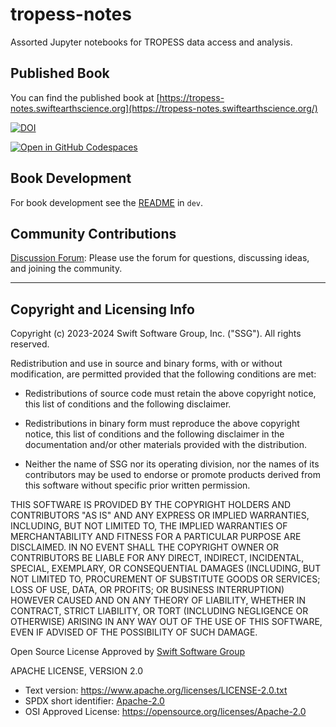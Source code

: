 # tropess-notes

Assorted Jupyter notebooks for TROPESS data access and analysis. 

## Published Book

You can find the published book at [https://tropess-notes.swiftearthscience.org](https://tropess-notes.swiftearthscience.org/)

[![DOI](https://zenodo.org/badge/650417988.svg)](https://zenodo.org/badge/latestdoi/650417988)

[![Open in GitHub Codespaces](https://github.com/codespaces/badge.svg)](https://codespaces.new/swiftsoftwaregroup/tropess-notes-python)

## Book Development

For book development see the [README](dev/README.md) in `dev`.

## Community Contributions

[Discussion Forum](https://github.com/orgs/swift-earth-science/discussions): Please use the forum for questions, discussing ideas, and joining the community.

---

## Copyright and Licensing Info

Copyright (c) 2023-2024 Swift Software Group, Inc. ("SSG"). All rights reserved.

Redistribution and use in source and binary forms, with or without modification, are permitted provided that the following conditions are met:

- Redistributions of source code must retain the above copyright notice, this list of conditions and the following disclaimer.

- Redistributions in binary form must reproduce the above copyright notice, this list of conditions and the following disclaimer in the documentation and/or other materials provided with the distribution.

- Neither the name of SSG nor its operating division, nor the names of its contributors may be used to endorse or promote products derived from this software without specific prior written permission.

THIS SOFTWARE IS PROVIDED BY THE COPYRIGHT HOLDERS AND CONTRIBUTORS "AS IS" AND ANY EXPRESS OR IMPLIED WARRANTIES, INCLUDING, BUT NOT LIMITED TO, THE IMPLIED WARRANTIES OF MERCHANTABILITY AND FITNESS FOR A PARTICULAR PURPOSE ARE DISCLAIMED. IN NO EVENT SHALL THE COPYRIGHT OWNER OR CONTRIBUTORS BE LIABLE FOR ANY DIRECT, INDIRECT, INCIDENTAL, SPECIAL, EXEMPLARY, OR CONSEQUENTIAL DAMAGES (INCLUDING, BUT NOT LIMITED TO, PROCUREMENT OF SUBSTITUTE GOODS OR SERVICES; LOSS OF USE, DATA, OR PROFITS; OR BUSINESS INTERRUPTION) HOWEVER CAUSED AND ON ANY THEORY OF LIABILITY, WHETHER IN CONTRACT, STRICT LIABILITY, OR TORT (INCLUDING NEGLIGENCE OR OTHERWISE) ARISING IN ANY WAY OUT OF THE USE OF THIS SOFTWARE, EVEN IF ADVISED OF THE POSSIBILITY OF SUCH DAMAGE.

Open Source License Approved by [Swift Software Group](https://swiftsoftwaregroup.com)

APACHE LICENSE, VERSION 2.0

- Text version: https://www.apache.org/licenses/LICENSE-2.0.txt
- SPDX short identifier: [Apache-2.0](https://spdx.org/licenses/Apache-2.0.html)
- OSI Approved License: https://opensource.org/licenses/Apache-2.0
